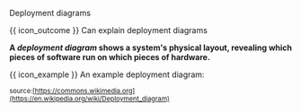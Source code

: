 <span id="title">Deployment diagrams</span>

<span id="prereqs"></span>

<span id="outcomes">{{ icon_outcome }} Can explain deployment diagrams</span>

<div id="body">

**A _deployment diagram_ shows a system's physical layout, revealing which pieces of software run on which pieces of hardware.**

<box>

{{ icon_example }} An example deployment diagram:

<pic eager src="{{baseUrl}}/modeling/modelingStructures/deploymentDiagrams/images/diagram.png" height="500" />
<p/>

<sub>source:[https://commons.wikimedia.org](https://en.wikipedia.org/wiki/Deployment_diagram)</sub>

</box>

</div>

<div id="extras">
</div>
